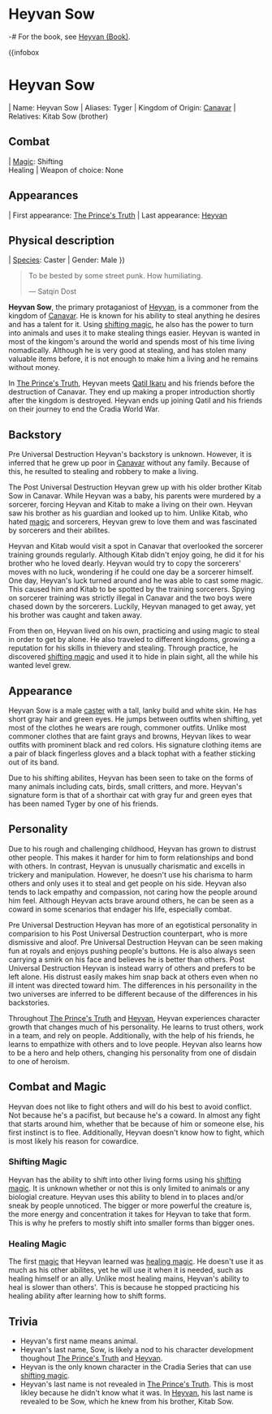 # Heyvan Sow

-# For the book, see [Heyvan (Book)](/heyvan-(book)).

({infobox
# Heyvan Sow
| Name: Heyvan Sow
| Aliases: Tyger
| Kingdom of Origin: [Canavar](/canavar)
| Relatives: Kitab Sow (brother)
## Combat
| [Magic](/magic): Shifting <br> Healing
| Weapon of choice: None
## Appearances
| First appearance: [The Prince's Truth](/the-prince's-truth)
| Last appearance: [Heyvan](/heyvan-(book))
## Physical description
| [Species](/species): Caster
| Gender: Male
})

> To be bested by some street punk. How humiliating.
>
> ― Satqin Dost

**Heyvan Sow**, the primary protaganiost of [Heyvan](/heyvan-(book)), is a commoner from the kingdom of [Canavar](/canavar). He is known for his ability to steal anything he desires and has a talent for it. Using [shifting magic](/magic#sub-magic), he also has the power to turn into animals and uses it to make stealing things easier. Heyvan is wanted in most of the kingom's around the world and spends most of his time living nomadically. Although he is very good at stealing, and has stolen many valuable items before, it is not enough to make him a living and he remains without money.

In [The Prince's Truth](/the-prince's-truth), Heyvan meets [Qatil Ikaru](/qatil-ikaru) and his friends before the destruction of Canavar. They end up making a proper introduction shortly after the kingdom is destroyed. Heyvan ends up joining Qatil and his friends on their journey to end the Cradia World War.

## Backstory

Pre Universal Destruction Heyvan's backstory is unknown. However, it is inferred that he grew up poor in [Canavar](/canavar) without any family. Because of this, he resulted to stealing and robbery to make a living.

The Post Universal Destruction Heyvan grew up with his older brother Kitab Sow in Canavar. While Heyvan was a baby, his parents were murdered by a sorcerer, forcing Heyvan and Kitab to make a living on their own. Heyvan saw his brother as his guardian and looked up to him. Unlike Kitab, who hated [magic](/magic) and sorcerers, Heyvan grew to love them and was fascinated by sorcerers and their abilites.

Heyvan and Kitab would visit a spot in Canavar that overlooked the sorcerer training grounds regularly. Although Kitab didn't enjoy going, he did it for his brother who he loved dearly. Heyvan would try to copy the sorcerers' moves with no luck, wondering if he could one day be a sorcerer himself. One day, Heyvan's luck turned around and he was able to cast some magic. This caused him and Kitab to be spotted by the training sorcerers. Spying on sorcerer training was strictly illegal in Canavar and the two boys were chased down by the sorcerers. Luckily, Heyvan managed to get away, yet his brother was caught and taken away.

From then on, Heyvan lived on his own, practicing and using magic to steal in order to get by alone. He also traveled to different kingdoms, growing a reputation for his skills in thievery and stealing. Through practice, he discovered [shifting magic](/magic#sub-magic) and used it to hide in plain sight, all the while his wanted level grew.

## Appearance

Heyvan Sow is a male [caster](/species#casters) with a tall, lanky build and white skin. He has short gray hair and green eyes. He jumps between outfits when shifting, yet most of the clothes he wears are rough, commoner outfits. Unlike most commoner clothes that are faint grays and browns, Heyvan likes to wear outfits with prominent black and red colors. His signature clothing items are a pair of black fingerless gloves and a black tophat with a feather sticking out of its band.

Due to his shifting abilites, Heyvan has been seen to take on the forms of many animals including cats, birds, small critters, and more. Heyvan's signature form is that of a shorthair cat with gray fur and green eyes that has been named Tyger by one of his friends.

## Personality

Due to his rough and challenging childhood, Heyvan has grown to distrust other people. This makes it harder for him to form relationships and bond with others. In contrast, Heyvan is unusually charismatic and excells in trickery and manipulation. However, he doesn't use his charisma to harm others and only uses it to steal and get people on his side. Heyvan also tends to lack empathy and compassion, not caring how the people around him feel. Although Heyvan acts brave around others, he can be seen as a coward in some scenarios that endager his life, especially combat.

Pre Universal Destruction Heyvan has more of an egotistical personality in comparision to his Post Universal Destruction counterpart, who is more dismissive and aloof. Pre Universal Destruction Heyvan can be seen making fun at royals and enjoys pushing people's buttons. He is also always seen carrying a smirk on his face and believes he is better than others. Post Universal Destruction Heyvan is instead warry of others and prefers to be left alone. His distrust easily makes him snap back at others even when no ill intent was directed toward him. The differences in his personaility in the two universes are inferred to be different because of the differences in his backstories.

Throughout [The Prince's Truth](/the-prince's-truth) and [Heyvan](/heyvan-(book)), Heyvan experiences character growth that changes much of his personality. He learns to trust others, work in a team, and rely on people. Additionally, with the help of his friends, he learns to empathize with others and to love people. Heyvan also learns how to be a hero and help others, changing his personality from one of disdain to one of heroism.

## Combat and Magic

Heyvan does not like to fight others and will do his best to avoid conflict. Not because he's a pacifist, but because he's a coward. In almost any fight that starts around him, whether that be because of him or someone else, his first instinct is to flee. Additionally, Heyvan doesn't know how to fight, which is most likely his reason for cowardice.

### Shifting Magic

Heyvan has the ability to shift into other living forms using his [shifting magic](/magic#sub-magic). It is unknown whether or not this is only limited to animals or any biologial creature. Heyvan uses this ability to blend in to places and/or sneak by people unnoticed. The bigger or more powerful the creature is, the more energy and concentration it takes for Heyvan to take that form. This is why he prefers to mostly shift into smaller forms than bigger ones.

### Healing Magic

The first [magic](/magic) that Heyvan learned was [healing magic](/magic#core-magic). He doesn't use it as much as his other abilites, yet he will use it when it is needed, such as healing himself or an ally. Unlike most healing mains, Heyvan's ability to heal is slower than others'. This is because he stopped practicing his healing ability after learning how to shift forms.

## Trivia

* Heyvan's first name means animal.
* Heyvan's last name, Sow, is likely a nod to his character development thoughout [The Prince's Truth](/the-prince's-truth) and [Heyvan](/heyvan-(book)).
* Heyvan is the only known character in the Cradia Series that can use [shifting magic](/magic#sub-magic).
* Heyvan's last name is not revealed in [The Prince's Truth](/the-prince's-truth). This is most likley because he didn't know what it was. In [Heyvan](/heyvan-(book)), his last name is revealed to be Sow, which he knew from his brother, Kitab Sow.